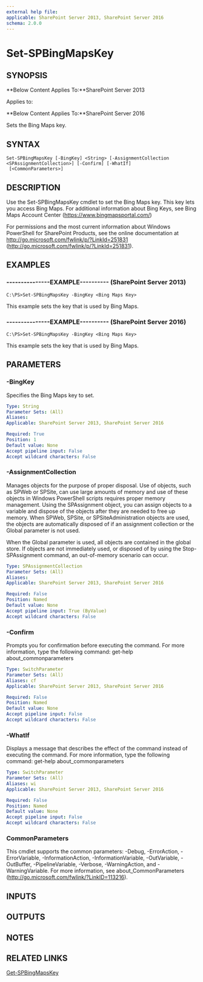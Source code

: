 ```yaml
---
external help file: 
applicable: SharePoint Server 2013, SharePoint Server 2016
schema: 2.0.0
---
```


# Set-SPBingMapsKey

## SYNOPSIS
**Below Content Applies To:**SharePoint Server 2013

Applies to:

**Below Content Applies To:**SharePoint Server 2016

Sets the Bing Maps key.



## SYNTAX

```
Set-SPBingMapsKey [-BingKey] <String> [-AssignmentCollection <SPAssignmentCollection>] [-Confirm] [-WhatIf]
 [<CommonParameters>]
```

## DESCRIPTION
Use the Set-SPBingMapsKey cmdlet to set the Bing Maps key.
This key lets you access Bing Maps.
For additional information about Bing Keys, see Bing Maps Account Center (https://www.bingmapsportal.com/)

For permissions and the most current information about Windows PowerShell for SharePoint Products, see the online documentation at http://go.microsoft.com/fwlink/p/?LinkId=251831 (http://go.microsoft.com/fwlink/p/?LinkId=251831).

## EXAMPLES

### ---------------EXAMPLE---------- (SharePoint Server 2013)
```
C:\PS>Set-SPBingMapsKey -BingKey <Bing Maps Key>
```

This example sets the key that is used by Bing Maps.

### ---------------EXAMPLE---------- (SharePoint Server 2016)
```
C:\PS>Set-SPBingMapsKey -BingKey <Bing Maps Key>
```

This example sets the key that is used by Bing Maps.

## PARAMETERS

### -BingKey
Specifies the Bing Maps key to set.

```yaml
Type: String
Parameter Sets: (All)
Aliases: 
Applicable: SharePoint Server 2013, SharePoint Server 2016

Required: True
Position: 1
Default value: None
Accept pipeline input: False
Accept wildcard characters: False
```

### -AssignmentCollection
Manages objects for the purpose of proper disposal.
Use of objects, such as SPWeb or SPSite, can use large amounts of memory and use of these objects in Windows PowerShell scripts requires proper memory management.
Using the SPAssignment object, you can assign objects to a variable and dispose of the objects after they are needed to free up memory.
When SPWeb, SPSite, or SPSiteAdministration objects are used, the objects are automatically disposed of if an assignment collection or the Global parameter is not used.

When the Global parameter is used, all objects are contained in the global store.
If objects are not immediately used, or disposed of by using the Stop-SPAssignment command, an out-of-memory scenario can occur.

```yaml
Type: SPAssignmentCollection
Parameter Sets: (All)
Aliases: 
Applicable: SharePoint Server 2013, SharePoint Server 2016

Required: False
Position: Named
Default value: None
Accept pipeline input: True (ByValue)
Accept wildcard characters: False
```

### -Confirm
Prompts you for confirmation before executing the command.
For more information, type the following command: get-help about_commonparameters

```yaml
Type: SwitchParameter
Parameter Sets: (All)
Aliases: cf
Applicable: SharePoint Server 2013, SharePoint Server 2016

Required: False
Position: Named
Default value: None
Accept pipeline input: False
Accept wildcard characters: False
```

### -WhatIf
Displays a message that describes the effect of the command instead of executing the command.
For more information, type the following command: get-help about_commonparameters

```yaml
Type: SwitchParameter
Parameter Sets: (All)
Aliases: wi
Applicable: SharePoint Server 2013, SharePoint Server 2016

Required: False
Position: Named
Default value: None
Accept pipeline input: False
Accept wildcard characters: False
```

### CommonParameters
This cmdlet supports the common parameters: -Debug, -ErrorAction, -ErrorVariable, -InformationAction, -InformationVariable, -OutVariable, -OutBuffer, -PipelineVariable, -Verbose, -WarningAction, and -WarningVariable. For more information, see about_CommonParameters (http://go.microsoft.com/fwlink/?LinkID=113216).

## INPUTS

## OUTPUTS

## NOTES

## RELATED LINKS

[Get-SPBingMapsKey]()

